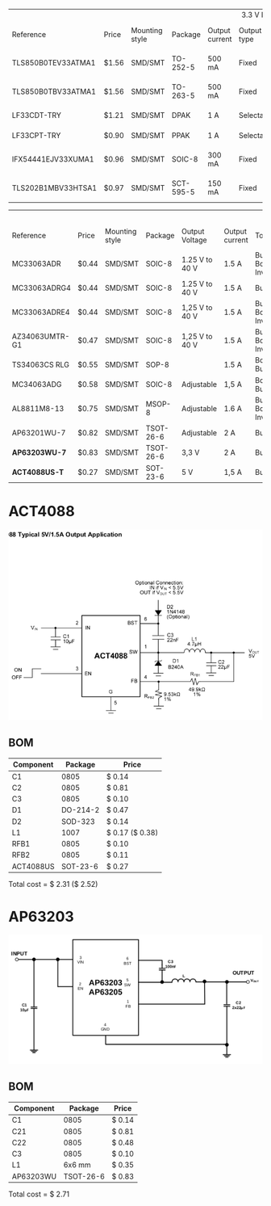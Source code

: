 <table>
  <tr>
    <td colspan="9"><center>3.3 V Linear Voltage Regulator</center></td>
  </tr>
  <tr>
    <td>Reference</td>
    <td>Price</td>
    <td>Mounting style</td>
    <td>Package</td>
    <td>Output current</td>
    <td>Output type</td>
    <td>Input voltage MAX</td>
    <td>Input voltage MIN</td>
    <td>URL Mouser</td>
  </tr>
  <tr>
    <td>TLS850B0TEV33ATMA1</td>
    <td>$1.56</td>
    <td>SMD/SMT</td>
    <td>TO-252-5</td>
    <td>500 mA</td>
    <td>Fixed</td>
    <td>40 V</td>
    <td>3 V</td>
    <td><a>https://co.mouser.com/ProductDetail/Infineon-Technologies/TLS850B0TEV33ATMA1?qs=W0yvOO0ixfGvA2FkIMPoCw%3D%3D</a></td>
  </tr>
  <tr>
    <td>TLS850B0TBV33ATMA1</td>
    <td>$1.56</td>
    <td>SMD/SMT</td>
    <td>TO-263-5</td>
    <td>500 mA</td>
    <td>Fixed</td>
    <td>40 V</td>
    <td>3 V</td>
    <td><a>https://co.mouser.com/ProductDetail/Infineon-Technologies/TLS850B0TBV33ATMA1?qs=W0yvOO0ixfF82ywpAVrG4Q%3D%3D</a></td>
  </tr>
  <tr>
    <td>LF33CDT-TRY</td>
    <td>$1.21</td>
    <td>SMD/SMT</td>
    <td>DPAK</td>
    <td>1 A</td>
    <td>Selectable</td>
    <td>16 V</td>
    <td>2 V</td>
    <td><a>https://co.mouser.com/ProductDetail/STMicroelectronics/LF33CDT-TRY?qs=fnYUjNMxfVBCqlsIwZoKRw%3D%3D</a></td>
  </tr>
  <tr>
    <td>LF33CPT-TRY</td>
    <td>$0.90</td>
    <td>SMD/SMT</td>
    <td>PPAK</td>
    <td>1 A</td>
    <td>Selectable</td>
    <td>16 V</td>
    <td>2 V</td>
    <td><a>https://co.mouser.com/ProductDetail/STMicroelectronics/LF33CPT-TRY?qs=fnYUjNMxfVCgWXVb%2F%2Fq9cQ%3D%3D</a></td>
  </tr>
  <tr>
    <td>IFX54441EJV33XUMA1</td>
    <td>$0.96</td>
    <td>SMD/SMT</td>
    <td>SOIC-8</td>
    <td>300 mA</td>
    <td>Fixed</td>
    <td>20 V</td>
    <td>1.8 V</td>
    <td><a>https://co.mouser.com/ProductDetail/Infineon-Technologies/IFX54441EJV33XUMA1?qs=3Bi3m9r5MQbEIEAqpFja2Q%3D%3D</a></td>
  </tr>
  <tr>
    <td>TLS202B1MBV33HTSA1</td>
    <td>$0.97</td>
    <td>SMD/SMT</td>
    <td>SCT-595-5</td>
    <td>150 mA</td>
    <td>Fixed</td>
    <td>18 V</td>
    <td>2.7 V</td>
    <td><a>https://co.mouser.com/ProductDetail/Infineon-Technologies/TLS202B1MBV33HTSA1?qs=0DP5yvOrqYkj%2FlQomcMjxg%3D%3D</a></td>
  </tr>
</table>


<table>
  <tr>
    <td colspan="10"><center>3.3 V Switching Voltage Regulator</center></td>
  </tr>
  <tr>
    <td>Reference</td>
    <td>Price</td>
    <td>Mounting style</td>
    <td>Package</td>
    <td>Output Voltage</td>
    <td>Output current</td>
    <td>Topology</td>
    <td>Input voltage MAX</td>
    <td>Input voltage MIN</td>
    <td>URL Mouser</td>
  </tr>
  <tr>
    <td>MC33063ADR</td>
    <td>$0.44</td>
    <td>SMD/SMT</td>
    <td>SOIC-8</td>
    <td>1.25 V to 40 V</td>
    <td>1.5 A</td>
    <td>Buck, Boost, Inverting</td>
    <td>40 V</td>
    <td>3 V</td>
    <td><a>https://co.mouser.com/ProductDetail/Texas-Instruments/MC33063ADR?qs=paYhMW8qfisBLTp5LDV7jw%3D%3D</a></td>
  </tr>
  <tr>
    <td>MC33063ADRG4</td>
    <td>$0.44</td>
    <td>SMD/SMT</td>
    <td>SOIC-8</td>
    <td>1.25 V to 40 V</td>
    <td>1.5 A</td>
    <td>Buck</td>
    <td>40 V</td>
    <td>3 V</td>
    <td><a>https://co.mouser.com/ProductDetail/Texas-Instruments/MC33063ADRG4?qs=qRemG2J%252Bg%2FXFN3guMI86sg%3D%3D</a></td>
  </tr>
  <tr>
    <td>MC33063ADRE4</td>
    <td>$0.44</td>
    <td>SMD/SMT</td>
    <td>SOIC-8</td>
    <td>1,25 V to 40 V</td>
    <td>1.5 A</td>
    <td>Buck, Boost, Inverting</td>
    <td>40 V</td>
    <td>3 V</td>
    <td><a>https://co.mouser.com/ProductDetail/Texas-Instruments/MC33063ADRE4?qs=paYhMW8qfivX0WvoszhiKw%3D%3D</a></td>
  </tr>
  <tr>
    <td>AZ34063UMTR-G1</td>
    <td>$0.47</td>
    <td>SMD/SMT</td>
    <td>SOIC-8</td>
    <td>1,25 V to 40 V</td>
    <td>1.5 A</td>
    <td>Buck, Boost, Inverting</td>
    <td>36 V</td>
    <td>3 V</td>
    <td><a>https://co.mouser.com/ProductDetail/Diodes-Incorporated/AZ34063UMTR-G1?qs=FKu9oBikfSmOGMlC%2Fa3O3g%3D%3D</a></td>
  </tr>
  <tr>
    <td>TS34063CS RLG</td>
    <td>$0.55</td>
    <td>SMD/SMT</td>
    <td>SOP-8</td>
    <td></td>
    <td>1.5 A</td>
    <td>Boost, Buck</td>
    <td>40 V</td>
    <td>3 V</td>
    <td><a>https://co.mouser.com/ProductDetail/Taiwan-Semiconductor/TS34063CS-RLG?qs=5aG0NVq1C4y6oaiEskoR6w%3D%3D</a></td>
  </tr>
  <tr>
    <td>MC34063ADG</td>
    <td>$0.58</td>
    <td>SMD/SMT</td>
    <td>SOIC-8</td>
    <td>Adjustable</td>
    <td>1,5 A</td>
    <td>Boost, Buck</td>
    <td>40 V</td>
    <td>3 V</td>
    <td><a>https://co.mouser.com/ProductDetail/ON-Semiconductor/MC34063ADG?qs=dFKnUM%2FquJZW6wgkYyuruw%3D%3D</a></td>
  </tr>
  <tr>
    <td>AL8811M8-13</td>
    <td>$0.75</td>
    <td>SMD/SMT</td>
    <td>MSOP-8</td>
    <td>Adjustable</td>
    <td>1.6 A</td>
    <td>Buck, Boost, Inverting</td>
    <td>20 V</td>
    <td>3 V</td>
    <td><a>https://co.mouser.com/ProductDetail/Diodes-Incorporated/AL8811M8-13?qs=QbteAPZ0mr2FDgYVdyLanA%3D%3D</a></td>
  </tr>
  <tr>
    <td>AP63201WU-7</td>
    <td>$0.82</td>
    <td>SMD/SMT</td>
    <td>TSOT-26-6</td>
    <td>Adjustable</td>
    <td>2 A</td>
    <td>Buck</td>
    <td>32 V</td>
    <td>3.8 V</td>
    <td><a>https://co.mouser.com/ProductDetail/Diodes-Incorporated/AP63201WU-7?qs=u16ybLDytRaVD%252BU3eG30NA%3D%3D</a></td>
  </tr>
  <tr>
    <td><b>AP63203WU-7</b></td>
    <td>$0.83</td>
    <td>SMD/SMT</td>
    <td>TSOT-26-6</td>
    <td>3,3 V</td>
    <td>2 A</td>
    <td>Buck</td>
    <td>32 V</td>
    <td>3.8 V</td>
    <td><a>https://co.mouser.com/ProductDetail/Diodes-Incorporated/AP63203WU-7?qs=u16ybLDytRZ1JqxbuLkMJw%3D%3D</a></td>
  </tr>
  <tr>
    <td><b>ACT4088US-T</b></td>
    <td>$0.27</td>
    <td>SMD/SMT</td>
    <td>SOT-23-6</td>
    <td>5 V</td>
    <td>1,5 A</td>
    <td>Buck</td>
    <td>28 V</td>
    <td>4.5 V</td>
    <td><a>https://co.mouser.com/ProductDetail/Qorvo/ACT4088US-T?qs=%2Fha2pyFaduj3zC6esU%2F8%252BfzWZ4716qD%252Byca2A%252BeLaTI%3D</a></td>
  </tr>
</table>

ACT4088
===

![ACT4088 Typical application 5 V Output](ACVT088-typical_application.png "ACVT088 typical application Output")

BOM
---

| Component | Package | Price |
| --- | --- | --- |
| C1 | 0805 | $ 0.14 |
| C2 | 0805 | $ 0.81 |
| C3 | 0805 | $ 0.10 |
| D1 | DO-214-2 | $ 0.47 |
| D2 | SOD-323 | $ 0.14 |
| L1 | 1007 | $ 0.17 ($ 0.38) |
| RFB1 | 0805 | $ 0.10 |
| RFB2 | 0805 | $ 0.11 |
| ACT4088US | SOT-23-6 | $ 0.27 |

Total cost = $ 2.31 ($ 2.52)

AP63203
===

![ACT63203 Typical application 3.3 V Output](AP63203-typical_application.png "AP63203 Typical Application 3.3 V Output")

BOM
---

| Component | Package | Price |
| --- | --- | --- |
| C1 | 0805 | $ 0.14 |
| C21 | 0805 | $ 0.81 |
| C22 | 0805 | $ 0.48 |
| C3 | 0805 | $ 0.10 |
| L1 | 6x6 mm | $ 0.35 |
| AP63203WU | TSOT-26-6 | $ 0.83 |

Total cost = $ 2.71
